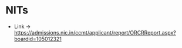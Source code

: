 # NITs


* Link -> https://admissions.nic.in/ccmt/applicant/report/ORCRReport.aspx?boardid=105012321
